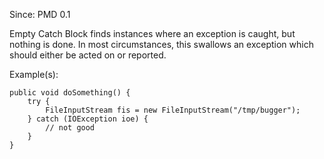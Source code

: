 Since: PMD 0.1

Empty Catch Block finds instances where an exception is caught, but nothing is done.
In most circumstances, this swallows an exception which should either be acted on
or reported.

Example(s):
```
public void doSomething() {
    try {
        FileInputStream fis = new FileInputStream("/tmp/bugger");
    } catch (IOException ioe) {
        // not good
    }
}
```
